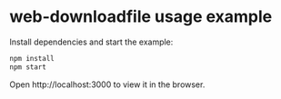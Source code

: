 # web-downloadfile usage example

Install dependencies and start the example:

```sh
npm install
npm start
```

Open http://localhost:3000 to view it in the browser.

